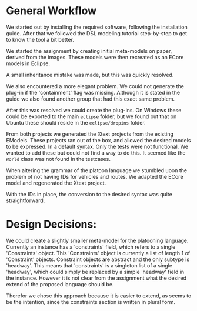 # General Workflow
We started out by installing the required software, following the installation guide.
After that we followed the DSL modeling tutorial step-by-step to get to know the tool a bit better.

We started the assignment by creating initial meta-models on paper, derived from the images.
These models were then recreated as an ECore models in Eclipse.

A small inheritance mistake was made, but this was quickly resolved.

We also encountered a more elegant problem.
We could not generate the plug-in if the 'containment' flag was missing.
Although it is stated in the guide we also found another group that had this exact same problem.

After this was resolved we could create the plug-ins.
On Windows these could be exported to the main `eclipse` folder, but we found out that on Ubuntu these should reside in the `eclipse/dropins` folder.

From both projects we generated the Xtext projects from the existing EModels.
These projects ran out of the box, and allowed the desired models to be expressed. In a default syntax.
Only the tests were not functional. We wanted to add these but could not find a way to do this. It seemed like the `World` class was not found in the testcases.

When altering the grammar of the platoon language we stumbled upon the problem of not having IDs for vehicles and routes.
We adapted the ECore model and regenerated the Xtext project.

With the IDs in place, the conversion to the desired syntax was quite straightforward.

# Design Decisions:
We could create a slightly smaller meta-model for the platooning language.
Currently an instance has a 'constraints' field, which refers to a single 'Constraints' object.
This 'Constraints' object is currently a list of length 1 of 'Constraint' objects.
Constraint objects are abstract and the only subtype is 'headway'.
This means that 'constraints' is a singleton list of a single 'headway', which could simply be replaced by a simple 'headway' field in the instance.
However it is not clear from the assignment what the desired extend of the proposed language should be.

Therefor we chose this approach because it is easier to extend, as seems to be the intention, since the constraints section is written in plural form.


